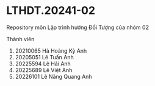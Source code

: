 # LTHDT.20241-02
Repository môn Lập trình hướng Đối Tượng của nhóm 02

Thành viên 
1.  20210065	Hà Hoàng Kỳ Anh
2.  20205051	Lê Tuấn Anh
3.  20225594	Lê Hải Anh
4.  20225689	Lê Việt Anh
5.  20226101	Lê Năng Quang Anh
